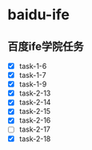 # baidu-ife
百度ife学院任务
-------------
- [x] task-1-6
- [x] task-1-7
- [x] task-1-9
- [x] task-2-13
- [x] task-2-14
- [x] task-2-15
- [x] task-2-16
- [ ] task-2-17 
- [x] task-2-18